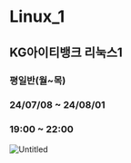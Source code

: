 # Linux_1
## KG아이티뱅크 리눅스1
### 평일반(월~목)
### 24/07/08 ~ 24/08/01
### 19:00 ~ 22:00
![Untitled](https://github.com/JeongMinE2/Linux_1/assets/130267954/25b395a3-6d4d-4d56-8658-8d229d274be0)

